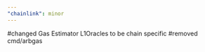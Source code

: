 ```yaml
---
"chainlink": minor
---
```


#changed Gas Estimator L1Oracles to be chain specific
#removed cmd/arbgas
